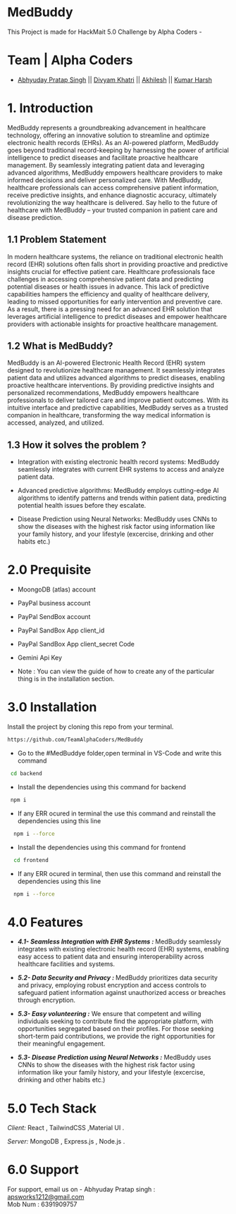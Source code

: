 # MedBuddy

This Project is made for HackMait 5.0 Challenge by Alpha Coders -

# Team | Alpha Coders

- [Abhyuday Pratap Singh](https://www.linkedin.com/in/abhyuday12/) ||  [Divyam Khatri](https://www.linkedin.com/in/divyam-khatri-66970528a?utm_source=share&utm_campaign=share_via&utm_content=profile&utm_medium=android_app)  || [Akhilesh](https://www.linkedin.com/in/akhilesh-malik-44989b258/)
|| [Kumar Harsh](https://www.linkedin.com/in/kumar-harsh-468a22253)

 
# 1. Introduction

MedBuddy represents a groundbreaking advancement in healthcare technology, offering an innovative solution to streamline and optimize electronic health records (EHRs). As an AI-powered platform, MedBuddy goes beyond traditional record-keeping by harnessing the power of artificial intelligence to predict diseases and facilitate proactive healthcare management. By seamlessly integrating patient data and leveraging advanced algorithms, MedBuddy empowers healthcare providers to make informed decisions and deliver personalized care. With MedBuddy, healthcare professionals can access comprehensive patient information, receive predictive insights, and enhance diagnostic accuracy, ultimately revolutionizing the way healthcare is delivered. Say hello to the future of healthcare with MedBuddy – your trusted companion in patient care and disease prediction.

## 1.1 Problem Statement

In modern healthcare systems, the reliance on traditional electronic health record (EHR) solutions often falls short in providing proactive and predictive insights crucial for effective patient care. Healthcare professionals face challenges in accessing comprehensive patient data and predicting potential diseases or health issues in advance. This lack of predictive capabilities hampers the efficiency and quality of healthcare delivery, leading to missed opportunities for early intervention and preventive care. As a result, there is a pressing need for an advanced EHR solution that leverages artificial intelligence to predict diseases and empower healthcare providers with actionable insights for proactive healthcare management.


## 1.2 What is MedBuddy?
 
MedBuddy is an AI-powered Electronic Health Record (EHR) system designed to revolutionize healthcare management. It seamlessly integrates patient data and utilizes advanced algorithms to predict diseases, enabling proactive healthcare interventions. By providing predictive insights and personalized recommendations, MedBuddy empowers healthcare professionals to deliver tailored care and improve patient outcomes. With its intuitive interface and predictive capabilities, MedBuddy serves as a trusted companion in healthcare, transforming the way medical information is accessed, analyzed, and utilized.


## 1.3 How it solves the problem ?
 
- Integration with existing electronic health record systems: MedBuddy seamlessly integrates with current EHR systems to access and analyze patient data.

- Advanced predictive algorithms: MedBuddy employs cutting-edge AI algorithms to identify patterns and trends within patient data, predicting potential health issues before they escalate.

- Disease Prediction using Neural Networks: MedBuddy uses CNNs to show the diseases with the highest risk factor using information like your family history, and your lifestyle (excercise, drinking and other habits etc.)

# 2.0 Prequisite

- MoongoDB (atlas) account
- PayPal business account
- PayPal SendBox account
- PayPal SandBox App client_id
- PayPal SandBox App client_secret Code
- Gemini Api Key

- Note : You can view the guide of how to create any of the particular thing is in the installation section.


# 3.0 Installation

Install the project by cloning this repo from your terminal.

```bash
https://github.com/TeamAlphaCoders/MedBuddy
```
- Go to the #MedBuddye folder,open terminal in VS-Code and write this command
 ``` bash
  cd backend
```
- Install the dependencies using this command for backend
 ``` bash
  npm i
```
- If any ERR ocured in terminal the use this command and reinstall the dependencies using this line
```bash
  npm i --force
```
- Install the dependencies using this command for frontend

```bash
  cd frontend
```
- If any ERR ocured in terminal, then use this command and reinstall the dependencies using this line
```bash
  npm i --force
```


# 4.0 Features

- <b> _4.1- Seamless Integration with EHR Systems :_ </b> MedBuddy seamlessly integrates with existing electronic health record (EHR) systems, enabling easy access to patient data and ensuring interoperability across healthcare facilities and systems.

- <b> _5.2- Data Security and Privacy :_ </b>  MedBuddy prioritizes data security and privacy, employing robust encryption and access controls to safeguard patient information against unauthorized access or breaches through encryption.

- <b> _5.3- Easy volunteering :_</b> We ensure that competent and willing individuals seeking to contribute find the appropriate platform, with opportunities segregated based on their profiles. For those seeking short-term paid contributions, we provide the right opportunities for their meaningful engagement.

- <b> _5.3- Disease Prediction using Neural Networks :_</b> MedBuddy uses CNNs to show the diseases with the highest risk factor using information like your family history, and your lifestyle (excercise, drinking and other habits etc.)


# 5.0 Tech Stack

_Client:_ React , TailwindCSS ,Material UI .

_Server:_ MongoDB , Express.js , Node.js .

# 6.0 Support

For support, email us on -
Abhyuday Pratap singh : apsworks1212@gmail.com
</br>
Mob Num : 6391909757

</br>
